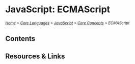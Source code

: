 # JavaScript: ECMAScript

<em>
<sub><a href='../../../README.md'>Home</a> > <a href='../../core-languages.md'>Core Languages</a> > <a href='../javascript.md'>JavaScript</a> > <a href=./javascript.core.md>Core Concepts</a> > ECMAScript</sub>
</em>

## Contents

## Resources & Links
